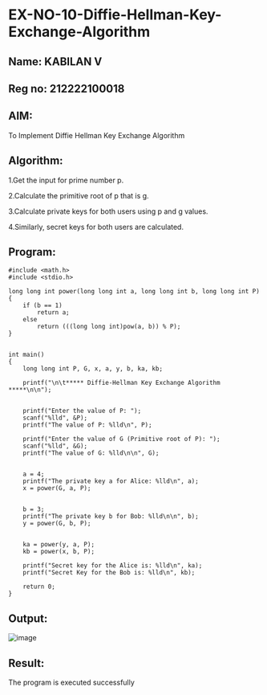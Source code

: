 # EX-NO-10-Diffie-Hellman-Key-Exchange-Algorithm
## Name: KABILAN V
## Reg no: 212222100018

## AIM:
To Implement Diffie Hellman Key Exchange Algorithm 

## Algorithm:

1.Get the input for prime number p.

2.Calculate the primitive root of p that is g.

3.Calculate private keys for both users using p and g values.

4.Similarly, secret keys for both users are calculated.

## Program:
```
#include <math.h>
#include <stdio.h>

long long int power(long long int a, long long int b, long long int P)
{
    if (b == 1)
        return a;
    else
        return (((long long int)pow(a, b)) % P);
}


int main()
{
    long long int P, G, x, a, y, b, ka, kb;

    printf("\n\t***** Diffie-Hellman Key Exchange Algorithm *****\n\n");

    
    printf("Enter the value of P: ");
    scanf("%lld", &P);
    printf("The value of P: %lld\n", P);

    printf("Enter the value of G (Primitive root of P): ");
    scanf("%lld", &G);
    printf("The value of G: %lld\n\n", G);


    a = 4;
    printf("The private key a for Alice: %lld\n", a);
    x = power(G, a, P); 

  
    b = 3;
    printf("The private key b for Bob: %lld\n\n", b);
    y = power(G, b, P); 


    ka = power(y, a, P); 
    kb = power(x, b, P); 

    printf("Secret key for the Alice is: %lld\n", ka);
    printf("Secret Key for the Bob is: %lld\n", kb);

    return 0;
}
```

## Output:
![image](https://github.com/user-attachments/assets/4bab0c78-f22d-4d77-b4f7-319e9881de13)


## Result:
  The program is executed successfully

